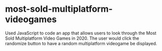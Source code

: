# most-sold-multiplatform-videogames
Used JavaScript to code an app that allows users to look through the Most Sold Multiplatform Video Games in 2020. The user would click the randomize button to have a random multiplatform videogame be displayed.
